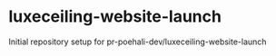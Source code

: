 # luxeceiling-website-launch

Initial repository setup for pr-poehali-dev/luxeceiling-website-launch